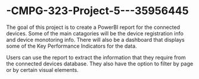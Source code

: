 # -CMPG-323-Project-5---35956445

The goal of this project is to create a PowerBI report for the connected devices. Some of the main catagories will be the device registration info and device monotoring info. There will also be a dashboard that displays some of the Key Performance Indicators for the data.

Users can use the report to extract the information that they require from the connected devices database. They also have the option to filter by page or by certain visual elements.
